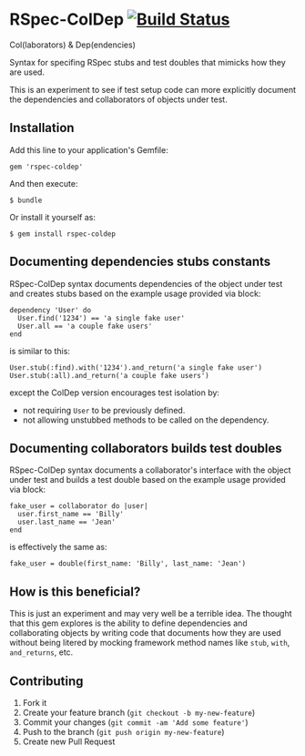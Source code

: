 # RSpec-ColDep [![Build Status](https://secure.travis-ci.org/MDaubs/rspec-coldep.png?branch=master)](http://travis-ci.org/MDaubs/rspec-coldep)

Col(laborators) & Dep(endencies)

Syntax for specifing RSpec stubs and test doubles that mimicks how they are used.

This is an experiment to see if test setup code can more explicitly document the dependencies and collaborators of objects under test.

## Installation

Add this line to your application's Gemfile:

    gem 'rspec-coldep'

And then execute:

    $ bundle

Or install it yourself as:

    $ gem install rspec-coldep

## Documenting dependencies stubs constants

RSpec-ColDep syntax documents dependencies of the object under test and creates stubs based on the example usage provided via block:

    dependency 'User' do
      User.find('1234') == 'a single fake user'
      User.all == 'a couple fake users'
    end

is similar to this:

    User.stub(:find).with('1234').and_return('a single fake user')
    User.stub(:all).and_return('a couple fake users')

except the ColDep version encourages test isolation by:

  * not requiring `User` to be previously defined.
  * not allowing unstubbed methods to be called on the dependency.

## Documenting collaborators builds test doubles

RSpec-ColDep syntax documents a collaborator's interface with the object under test and builds a test double based on the example usage provided via block:

    fake_user = collaborator do |user|
      user.first_name == 'Billy'
      user.last_name == 'Jean'
    end

is effectively the same as:

    fake_user = double(first_name: 'Billy', last_name: 'Jean')

## How is this beneficial?

This is just an experiment and may very well be a terrible idea. The thought that this gem explores is the ability to define dependencies and collaborating objects by writing code that documents how they are used without being litered by mocking framework method names like `stub`, `with`, `and_returns`, etc.

## Contributing

1. Fork it
2. Create your feature branch (`git checkout -b my-new-feature`)
3. Commit your changes (`git commit -am 'Add some feature'`)
4. Push to the branch (`git push origin my-new-feature`)
5. Create new Pull Request
